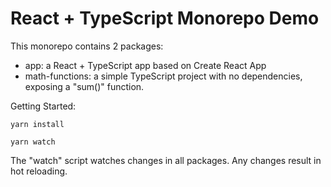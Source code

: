 # React + TypeScript Monorepo Demo

This monorepo contains 2 packages:
* app: a React + TypeScript app based on Create React App
* math-functions: a simple TypeScript project with no dependencies, exposing a "sum()" function.

Getting Started:

```
yarn install

yarn watch
```
The "watch" script watches changes in all packages. Any changes result in hot reloading.
